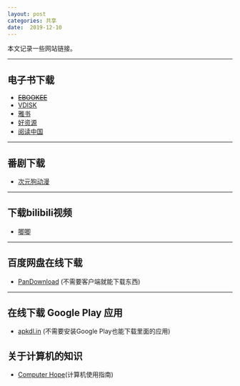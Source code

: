 ```yaml
---
layout: post
categories: 共享
date:  2019-12-10
---
```




本文记录一些网站链接。



---

## 电子书下载

- <del>[EBOOKEE](https://ebookee.org/) </del>
- [VDISK](https://vdisk.weibo.com/share/hot?log_target=navigation_hot_file) 
- [雅书](https://yabook.org/)
- [好资源](http://www.lingocn.com/)
- [阅读中国](http://cn-library.rukomos.ru/)





---

## 番剧下载

- [次元狗动漫](https://www.acgndog.com/)





---

## 下载bilibili视频

- [唧唧](https://www.jijidown.com/)





---

##  百度网盘在线下载

- [PanDownload](https://www.baiduwp.com/) (不需要客户端就能下载东西)





---

## 在线下载 Google Play 应用

- [apkdl.in](https://apkdl.in/) (不需要安装Google Play也能下载里面的应用)





## 关于计算机的知识
- [Computer Hope](https://www.computerhope.com/)(计算机使用指南)


